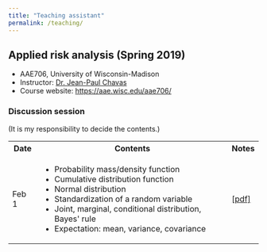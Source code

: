 ```yaml
---
title: "Teaching assistant"
permalink: /teaching/
---
```


## Applied risk analysis (Spring 2019)
* AAE706, University of Wisconsin-Madison
* Instructor: [Dr. Jean-Paul Chavas](https://aae.wisc.edu/faculty/jchavas/)
* Course website: <https://aae.wisc.edu/aae706/>

### Discussion session
(It is my responsibility to decide the contents.)

<table>
  <tr>
    <th>Date</th>
    <th>Contents</th>
    <th>Notes</th>
  </tr>
  <tr>
    <td>Feb 1</td>
    <td>
      <ul>
        <li>Probability mass/density function</li>
        <li>Cumulative distribution function</li>
        <li>Normal distribution</li>
        <li>Standardization of a random variable</li>
        <li>Joint, marginal, conditional distribution, Bayes' rule</li>
        <li>Expectation: mean, variance, covariance</li>
      </ul>
    </td>
    <td><a href="/images/aae706_disc_20190201.pdf">[pdf]</a></td>
  </tr>
</table>
